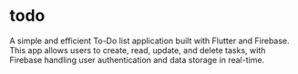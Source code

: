 # todo
A simple and efficient To-Do list application built with Flutter and Firebase. This app allows users to create, read, update, and delete tasks, with Firebase handling user authentication and data storage in real-time.
